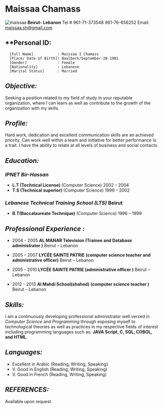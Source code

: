 # Maissaa Chamass
![maissaa](http://www.freephotos.biz/uploadfiles/photo/flower-5505.JPG)
**Beirut- Lebanon**
 Tel # 961-71-373548       961-76-656252
 Email:    [maissaa.sh@gmail.com](mailto:maissaa.sh@gmail.com)

## **Personal ID:
      [Full Name]           : Maissaa I Chamass
      [Place/ Date of Birth]: Baalbeck/September-28-1981
      [Gender]              : Female
      [Nationality]         : Lebanese
      [Marital Status]      : Married



## *Objective:*
Seeking a position related to my field of study in your reputable organization, where I can learn as well as contribute to the growth of the organization with my skills.

## *Profile:*
Hard work, dedication and excellent communication skills are an achieved priority. Can work well within a team and initiative for better performance is a trait. I have the ability to relate at all levels of business and social contacts.

## *Education:*

### *IPNET*                       *Bir-Hassan*                

   * **L.T (Technical License)**                                (Computer Science)               2002 – 2004
   * **T.S (Technical superior)**                               (Computer Science)               1999 – 2002

### *Lebanese Technical Training School (LTS)*     Beirut
*  **B.T(Baccalaureate Technique)**           (Computer Science)             1996 – 1999

## *Professional Experience :*

- 2004 - 2005                       **AL MANAR  Television   (Trainee and Database administrator )**                                 Beirut – Lebanon

- 2005 – 2007                       **LYCÉE SAINTE PATRIE**   **(computer science teacher and administrative officer)**              Beirut – Lebanon

- 2005 - 2010                       **LYCÉE SAINTE PATRIE  (administrative officer )**                                               Beirut – Lebanon

- 2012 - 2013                       **Al Mahdi School(shahed)**        **(computer science teacher )**                               Beirut – Lebanon

## *Skills:*
I am a continuously developing professional administrator well versed in *Computer Science* and *Programming* through exposing myself to technological theories as well as practices in my respective fields of interest including programming languages such as:     **JAVA Script, C, SQL, COBOL, and HTML**.

## *Languages:*
- Excellent in Arabic    (Reading, Writing, Speaking)
- V. Good in  English   (Reading, Writing, Speaking)
- V. Good in French     (Reading, Writing, Speaking)

## *REFERENCES:*
Available upon request.

